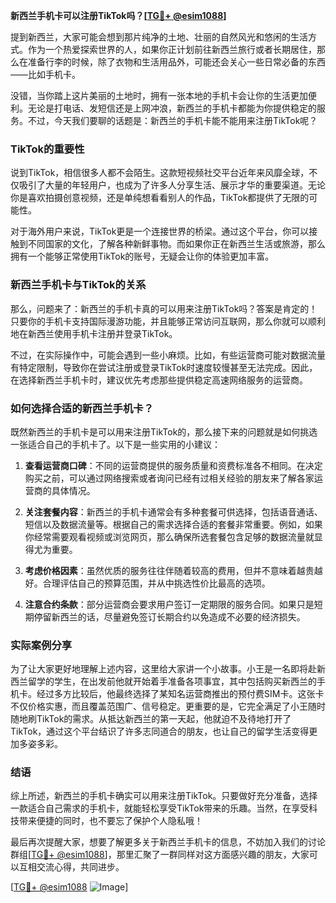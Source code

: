 **新西兰手机卡可以注册TikTok吗？[[TG💪+ @esim1088](https://t.me/s/esim1088)]**

提到新西兰，大家可能会想到那片纯净的土地、壮丽的自然风光和悠闲的生活方式。作为一个热爱探索世界的人，如果你正计划前往新西兰旅行或者长期居住，那么在准备行李的时候，除了衣物和生活用品外，可能还会关心一些日常必备的东西——比如手机卡。

没错，当你踏上这片美丽的土地时，拥有一张本地的手机卡会让你的生活更加便利。无论是打电话、发短信还是上网冲浪，新西兰的手机卡都能为你提供稳定的服务。不过，今天我们要聊的话题是：新西兰的手机卡能不能用来注册TikTok呢？

### TikTok的重要性

说到TikTok，相信很多人都不会陌生。这款短视频社交平台近年来风靡全球，不仅吸引了大量的年轻用户，也成为了许多人分享生活、展示才华的重要渠道。无论你是喜欢拍摄创意视频，还是单纯想看看别人的作品，TikTok都提供了无限的可能性。

对于海外用户来说，TikTok更是一个连接世界的桥梁。通过这个平台，你可以接触到不同国家的文化，了解各种新鲜事物。而如果你正在新西兰生活或旅游，那么拥有一个能够正常使用TikTok的账号，无疑会让你的体验更加丰富。

### 新西兰手机卡与TikTok的关系

那么，问题来了：新西兰的手机卡真的可以用来注册TikTok吗？答案是肯定的！只要你的手机卡支持国际漫游功能，并且能够正常访问互联网，那么你就可以顺利地在新西兰使用手机卡注册并登录TikTok。

不过，在实际操作中，可能会遇到一些小麻烦。比如，有些运营商可能对数据流量有特定限制，导致你在尝试注册或登录TikTok时速度较慢甚至无法完成。因此，在选择新西兰手机卡时，建议优先考虑那些提供稳定高速网络服务的运营商。

### 如何选择合适的新西兰手机卡？

既然新西兰的手机卡是可以用来注册TikTok的，那么接下来的问题就是如何挑选一张适合自己的手机卡了。以下是一些实用的小建议：

1. **查看运营商口碑**：不同的运营商提供的服务质量和资费标准各不相同。在决定购买之前，可以通过网络搜索或者询问已经有过相关经验的朋友来了解各家运营商的具体情况。
   
2. **关注套餐内容**：新西兰的手机卡通常会有多种套餐可供选择，包括语音通话、短信以及数据流量等。根据自己的需求选择合适的套餐非常重要。例如，如果你经常需要观看视频或浏览网页，那么确保所选套餐包含足够的数据流量就显得尤为重要。

3. **考虑价格因素**：虽然优质的服务往往伴随着较高的费用，但并不意味着越贵越好。合理评估自己的预算范围，并从中挑选性价比最高的选项。

4. **注意合约条款**：部分运营商会要求用户签订一定期限的服务合同。如果只是短期停留新西兰的话，尽量避免签订长期合约以免造成不必要的经济损失。

### 实际案例分享

为了让大家更好地理解上述内容，这里给大家讲一个小故事。小王是一名即将赴新西兰留学的学生，在出发前他就开始着手准备各项事宜，其中包括购买新西兰的手机卡。经过多方比较后，他最终选择了某知名运营商推出的预付费SIM卡。这张卡不仅价格实惠，而且覆盖范围广、信号稳定。更重要的是，它完全满足了小王随时随地刷TikTok的需求。从抵达新西兰的第一天起，他就迫不及待地打开了TikTok，通过这个平台结识了许多志同道合的朋友，也让自己的留学生活变得更加多姿多彩。

### 结语

综上所述，新西兰的手机卡确实可以用来注册TikTok。只要做好充分准备，选择一款适合自己需求的手机卡，就能轻松享受TikTok带来的乐趣。当然，在享受科技带来便捷的同时，也不要忘了保护个人隐私哦！

最后再次提醒大家，想要了解更多关于新西兰手机卡的信息，不妨加入我们的讨论群组[[TG💪+ @esim1088](https://t.me/s/esim1088)]，那里汇聚了一群同样对这方面感兴趣的朋友，大家可以互相交流心得，共同进步。

[[TG💪+ @esim1088](https://t.me/s/esim1088) ![Image](https://i.postimg.cc/4NQfJmqS/Snipaste-2025-05-13-00-14-12.png)]